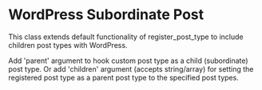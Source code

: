 WordPress Subordinate Post
===================

This class extends default functionality of register_post_type to include children post types with WordPress.

Add 'parent' argument to hook custom post type as a child (subordinate) post type. Or add 'children' argument (accepts string/array) for setting the registered post type as a parent post type to the specified post types.